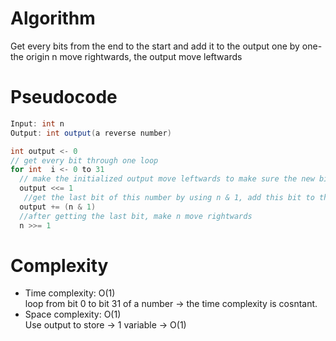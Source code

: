 # Algorithm
Get every bits from the end to the start and add it to the output one by one- the origin n move rightwards, the output move leftwards
# Pseudocode
```Java
Input: int n
Output: int output(a reverse number)

int output <- 0
// get every bit through one loop
for int  i <- 0 to 31
  // make the initialized output move leftwards to make sure the new bit will be added on the last digit
  output <<= 1
   //get the last bit of this number by using n & 1, add this bit to the output 
  output += (n & 1)
  //after getting the last bit, make n move rightwards
  n >>= 1
```
# Complexity
- Time complexity: O(1) <br>
loop from bit 0 to bit 31 of a number -> the time complexity is cosntant.
- Space complexity: O(1) <br>
Use output to store -> 1 variable -> O(1)
